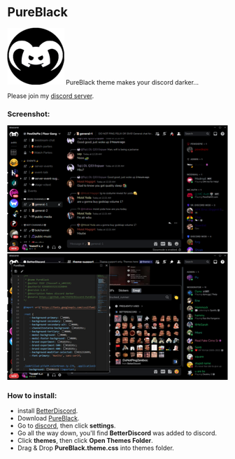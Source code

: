 # PureBlack
<img src="_icon.png" height="130" title="Icon" alt="">
PureBlack theme makes your discord darker...

Please join my <a href="https://discord.gg/FzVe6A98S2">discord server</a>.

### Screenshot:
<img src="Screenshot.png" title="Screenshot" alt="">
<img src="Screenshot2.png" title="Screenshot" alt="">

### How to install:
* install <a href="https://betterdiscord.app">BetterDiscord</a>.
* Download <a href="PureBlack.theme.css">PureBlack</a>.
* Go to <a href="https://discord.com">discord</a>, then click <b>settings</b>.
* Go all the way down, you'll find <b>BetterDiscord</b> was added to discord.
* Click <b>themes</b>, then click <b>Open Themes Folder</b>.
* Drag & Drop <b>PureBlack.theme.css</b> into themes folder.
